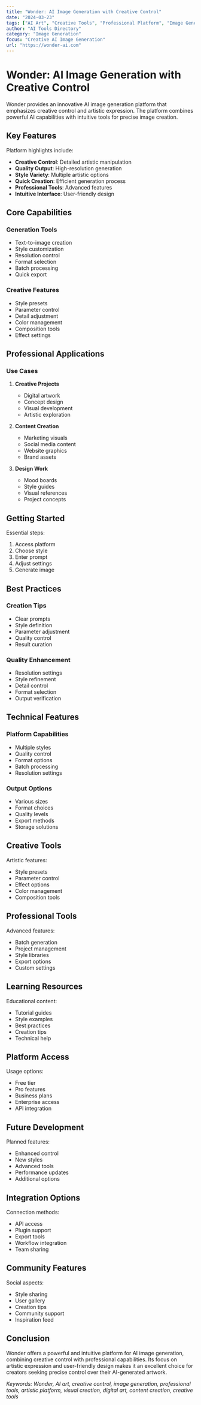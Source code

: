 ```yaml
---
title: "Wonder: AI Image Generation with Creative Control"
date: "2024-03-23"
tags: ["AI Art", "Creative Tools", "Professional Platform", "Image Generation"]
author: "AI Tools Directory"
category: "Image Generation"
focus: "Creative AI Image Generation"
url: "https://wonder-ai.com"
---
```


# Wonder: AI Image Generation with Creative Control

Wonder provides an innovative AI image generation platform that emphasizes creative control and artistic expression. The platform combines powerful AI capabilities with intuitive tools for precise image creation.

## Key Features

Platform highlights include:

- **Creative Control**: Detailed artistic manipulation
- **Quality Output**: High-resolution generation
- **Style Variety**: Multiple artistic options
- **Quick Creation**: Efficient generation process
- **Professional Tools**: Advanced features
- **Intuitive Interface**: User-friendly design

## Core Capabilities

### Generation Tools
- Text-to-image creation
- Style customization
- Resolution control
- Format selection
- Batch processing
- Quick export

### Creative Features
- Style presets
- Parameter control
- Detail adjustment
- Color management
- Composition tools
- Effect settings

## Professional Applications

### Use Cases
1. **Creative Projects**
   - Digital artwork
   - Concept design
   - Visual development
   - Artistic exploration

2. **Content Creation**
   - Marketing visuals
   - Social media content
   - Website graphics
   - Brand assets

3. **Design Work**
   - Mood boards
   - Style guides
   - Visual references
   - Project concepts

## Getting Started

Essential steps:
1. Access platform
2. Choose style
3. Enter prompt
4. Adjust settings
5. Generate image

## Best Practices

### Creation Tips
- Clear prompts
- Style definition
- Parameter adjustment
- Quality control
- Result curation

### Quality Enhancement
- Resolution settings
- Style refinement
- Detail control
- Format selection
- Output verification

## Technical Features

### Platform Capabilities
- Multiple styles
- Quality control
- Format options
- Batch processing
- Resolution settings

### Output Options
- Various sizes
- Format choices
- Quality levels
- Export methods
- Storage solutions

## Creative Tools

Artistic features:
- Style presets
- Parameter control
- Effect options
- Color management
- Composition tools

## Professional Tools

Advanced features:
- Batch generation
- Project management
- Style libraries
- Export options
- Custom settings

## Learning Resources

Educational content:
- Tutorial guides
- Style examples
- Best practices
- Creation tips
- Technical help

## Platform Access

Usage options:
- Free tier
- Pro features
- Business plans
- Enterprise access
- API integration

## Future Development

Planned features:
- Enhanced control
- New styles
- Advanced tools
- Performance updates
- Additional options

## Integration Options

Connection methods:
- API access
- Plugin support
- Export tools
- Workflow integration
- Team sharing

## Community Features

Social aspects:
- Style sharing
- User gallery
- Creation tips
- Community support
- Inspiration feed

## Conclusion

Wonder offers a powerful and intuitive platform for AI image generation, combining creative control with professional capabilities. Its focus on artistic expression and user-friendly design makes it an excellent choice for creators seeking precise control over their AI-generated artwork.

*Keywords: Wonder, AI art, creative control, image generation, professional tools, artistic platform, visual creation, digital art, content creation, creative tools* 